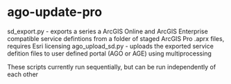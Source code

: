 # ago-update-pro

sd_export.py - exports a series a ArcGIS Online and ArcGIS Enterprise compatible service defintions from a folder of staged ArcGIS Pro .aprx files, requires Esri licensing
ago_upload_sd.py - uploads the exported service defition files to user defined portal (AGO or AGE) using multiprocessing

These scripts currently run sequentially, but can be run independently of each other
